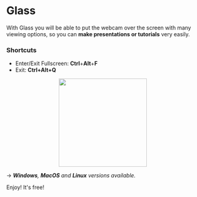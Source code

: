 # Glass

With Glass you will be able to put the webcam over the screen with many viewing options, so you can **make presentations or tutorials** very easily.

### Shortcuts
- Enter/Exit Fullscreen: **Ctrl**+**Alt**+**F**
- Exit: **Ctrl+Alt+Q**

<p align="center"><a href="https://github.com/jersonlatorre/webcam-glass/releases/tag/0.7.2"><img src="https://i.imgur.com/LKSKpt3.png" width="230" /></a></p>

→ ***Windows**, **MacOS** and **Linux** versions available.*

Enjoy! It's free!
